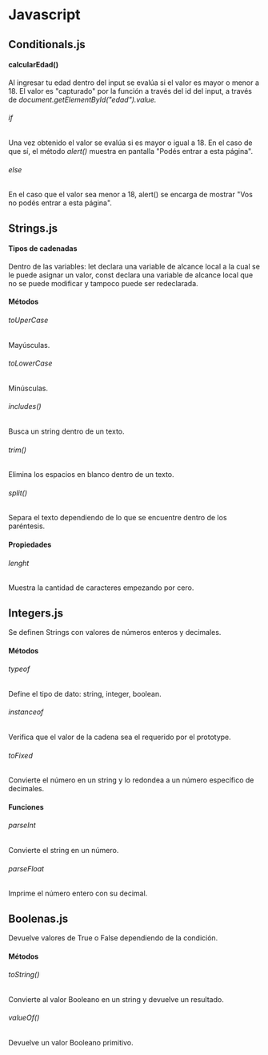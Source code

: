 # Javascript

## Conditionals.js
#### calcularEdad()
Al ingresar tu edad dentro del input se evalúa si el valor es mayor o menor a 18. El valor es "capturado" por la función a través del id del input, a través de *document.getElementById("edad").value.* 
###### if
Una vez obtenido el valor se evalúa si es mayor o igual a 18. En el caso de que sí, el método *alert()* muestra en pantalla "Podés entrar a esta página".
###### else
En el caso que el valor sea menor a 18, alert() se encarga de mostrar "Vos no podés entrar a esta página". 



## Strings.js 
#### Tipos de cadenadas
Dentro de las variables: let declara una variable de alcance local a la cual se le puede asignar un valor, const declara una variable de alcance local que no se puede modificar y tampoco puede ser redeclarada. 

#### Métodos
###### toUperCase
Mayúsculas. 
###### toLowerCase
Minúsculas. 
###### includes() 
Busca un string dentro de un texto. 
###### trim()
Elimina los espacios en blanco dentro de un texto.
###### split()
Separa el texto dependiendo de lo que se encuentre dentro de los paréntesis. 

#### Propiedades
###### lenght
Muestra la cantidad de caracteres empezando por cero. 



## Integers.js
Se definen Strings con valores de números enteros y decimales.

#### Métodos
###### typeof
Define el tipo de dato: string, integer, boolean.
###### instanceof 
Verifica que el valor de la cadena sea el requerido por el prototype. 
###### toFixed 
Convierte el número en un string y lo redondea a un número específico de decimales.  


#### Funciones
###### parseInt
Convierte el string en un número.
###### parseFloat 
Imprime el número entero con su decimal.



## Boolenas.js 
Devuelve valores de True o False dependiendo de la condición.
#### Métodos
###### toString() 
Convierte al valor Booleano en un string y devuelve un resultado.
###### valueOf()  
Devuelve un valor Booleano primitivo.  




